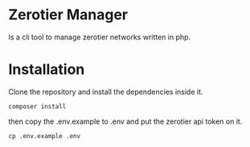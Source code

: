 # Zerotier Manager

Is a cli tool to manage zerotier networks written in php.

# Installation

Clone the repository and install the dependencies inside it.

```composer install```

then copy the .env.example to .env and put the zerotier api token on it.

```cp .env.example .env```

